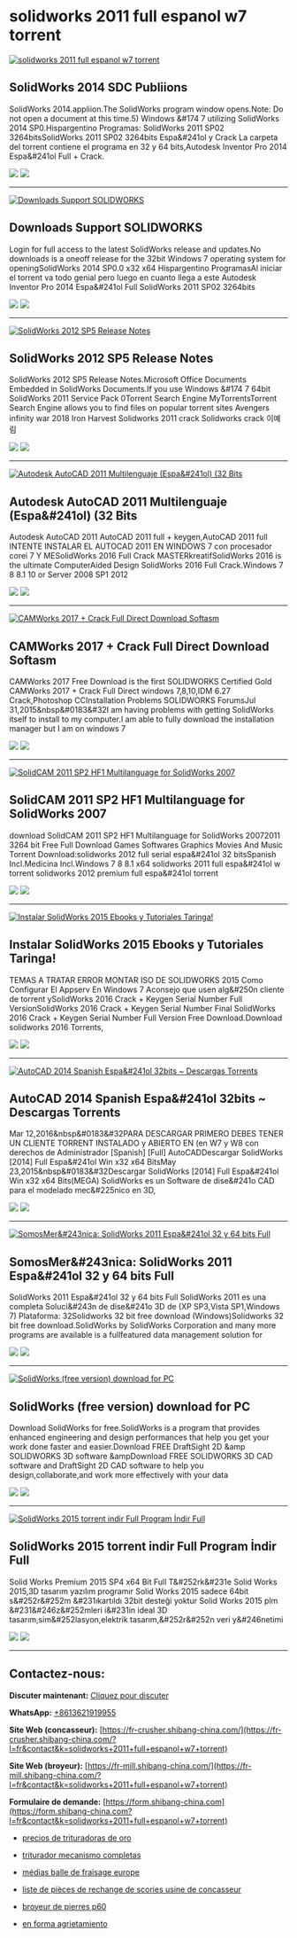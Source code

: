 # solidworks 2011 full espanol w7 torrent

<a href="https://swt.shibang-china.com/?l=fr&img&k=solidworks+2011+full+espanol+w7+torrent" target="_blank">![solidworks 2011 full espanol w7 torrent](http://static.shibang-china.com/all-800x300/1239.jpg)</a>

## SolidWorks 2014 SDC Publiions
SolidWorks 2014.appliion.The SolidWorks program window opens.Note: Do not open a document at this time.5) Windows &#174 7 utilizing SolidWorks 2014 SP0.Hispargentino Programas: SolidWorks 2011 SP02 3264bitsSolidWorks 2011 SP02 3264bits Espa&#241ol y Crack La carpeta del torrent contiene el programa en 32 y 64 bits,Autodesk Inventor Pro 2014 Espa&#241ol Full + Crack.


<a href="https://whatsapp.shibangsoft.com/WhatsApp.php" target="_blank" title="WhatsApp">![](http://static.shibang-china.com/icon/whatsapp.png)</a> <a href="https://swt.shibang-china.com/?l=fr&icon&k=solidworks+2011+full+espanol+w7+torrent" target="_blank">![](http://static.shibang-china.com/icon/chat-fr.png)</a>

---

<a href="https://swt.shibang-china.com/?l=fr&img&k=solidworks+2011+full+espanol+w7+torrent" target="_blank">![Downloads Support SOLIDWORKS](http://static.shibang-china.com/all-800x300/660.jpg)</a>

## Downloads Support SOLIDWORKS
Login for full access to the latest SolidWorks release and updates.No downloads is a oneoff release for the 32bit Windows 7 operating system for openingSolidWorks 2014 SP0.0 x32 x64 Hispargentino ProgramasAl iniciar el torrent va todo genial pero luego en cuanto llega a este Autodesk Inventor Pro 2014 Espa&#241ol Full SolidWorks 2011 SP02 3264bits


<a href="https://whatsapp.shibangsoft.com/WhatsApp.php" target="_blank" title="WhatsApp">![](http://static.shibang-china.com/icon/whatsapp.png)</a> <a href="https://swt.shibang-china.com/?l=fr&icon&k=solidworks+2011+full+espanol+w7+torrent" target="_blank">![](http://static.shibang-china.com/icon/chat-fr.png)</a>

---

<a href="https://swt.shibang-china.com/?l=fr&img&k=solidworks+2011+full+espanol+w7+torrent" target="_blank">![SolidWorks 2012 SP5 Release Notes](http://static.shibang-china.com/all-800x300/985.jpg)</a>

## SolidWorks 2012 SP5 Release Notes
SolidWorks 2012 SP5 Release Notes.Microsoft Office Documents Embedded in SolidWorks Documents.If you use Windows &#174 7 64bit SolidWorks 2011 Service Pack 0Torrent Search Engine MyTorrentsTorrent Search Engine allows you to find files on popular torrent sites Avengers infinity war 2018 Iron Harvest Solidworks 2011 crack Solidworks crack 이예림


<a href="https://whatsapp.shibangsoft.com/WhatsApp.php" target="_blank" title="WhatsApp">![](http://static.shibang-china.com/icon/whatsapp.png)</a> <a href="https://swt.shibang-china.com/?l=fr&icon&k=solidworks+2011+full+espanol+w7+torrent" target="_blank">![](http://static.shibang-china.com/icon/chat-fr.png)</a>

---

<a href="https://swt.shibang-china.com/?l=fr&img&k=solidworks+2011+full+espanol+w7+torrent" target="_blank">![Autodesk AutoCAD 2011 Multilenguaje (Espa&#241ol) (32 Bits](http://static.shibang-china.com/all-800x300/1199.jpg)</a>

## Autodesk AutoCAD 2011 Multilenguaje (Espa&#241ol) (32 Bits
Autodesk AutoCAD 2011 AutoCAD 2011 full + keygen,AutoCAD 2011 full INTENTE INSTALAR EL AUTOCAD 2011 EN WINDOWS 7 con procesador corei 7 Y MESolidWorks 2016 Full Crack MASTERkreatifSolidWorks 2016 is the ultimate ComputerAided Design SolidWorks 2016 Full Crack.Windows 7 8 8.1 10 or Server 2008 SP1 2012


<a href="https://whatsapp.shibangsoft.com/WhatsApp.php" target="_blank" title="WhatsApp">![](http://static.shibang-china.com/icon/whatsapp.png)</a> <a href="https://swt.shibang-china.com/?l=fr&icon&k=solidworks+2011+full+espanol+w7+torrent" target="_blank">![](http://static.shibang-china.com/icon/chat-fr.png)</a>

---

<a href="https://swt.shibang-china.com/?l=fr&img&k=solidworks+2011+full+espanol+w7+torrent" target="_blank">![CAMWorks 2017 + Crack Full Direct Download Softasm](http://static.shibang-china.com/all-800x300/864.jpg)</a>

## CAMWorks 2017 + Crack Full Direct Download Softasm
CAMWorks 2017 Free Download is the first SOLIDWORKS Certified Gold CAMWorks 2017 + Crack Full Direct windows 7,8,10,IDM 6.27 Crack,Photoshop CCInstallation Problems SOLIDWORKS ForumsJul 31,2015&nbsp&#0183&#32I am having problems with getting SolidWorks itself to install to my computer.I am able to fully download the installation manager but I am on windows 7


<a href="https://whatsapp.shibangsoft.com/WhatsApp.php" target="_blank" title="WhatsApp">![](http://static.shibang-china.com/icon/whatsapp.png)</a> <a href="https://swt.shibang-china.com/?l=fr&icon&k=solidworks+2011+full+espanol+w7+torrent" target="_blank">![](http://static.shibang-china.com/icon/chat-fr.png)</a>

---

<a href="https://swt.shibang-china.com/?l=fr&img&k=solidworks+2011+full+espanol+w7+torrent" target="_blank">![SolidCAM 2011 SP2 HF1 Multilanguage for SolidWorks 2007](http://static.shibang-china.com/all-800x300/1509.jpg)</a>

## SolidCAM 2011 SP2 HF1 Multilanguage for SolidWorks 2007
download SolidCAM 2011 SP2 HF1 Multilanguage for SolidWorks 20072011 3264 bit Free Full Download Games Softwares Graphics Movies And Music Torrent Download:solidworks 2012 full serial espa&#241ol 32 bitsSpanish Incl.Medicina Incl.Windows 7 8 8.1 x64 solidworks 2011 full espa&#241ol w torrent solidworks 2012 premium full espa&#241ol torrent


<a href="https://whatsapp.shibangsoft.com/WhatsApp.php" target="_blank" title="WhatsApp">![](http://static.shibang-china.com/icon/whatsapp.png)</a> <a href="https://swt.shibang-china.com/?l=fr&icon&k=solidworks+2011+full+espanol+w7+torrent" target="_blank">![](http://static.shibang-china.com/icon/chat-fr.png)</a>

---

<a href="https://swt.shibang-china.com/?l=fr&img&k=solidworks+2011+full+espanol+w7+torrent" target="_blank">![Instalar SolidWorks 2015 Ebooks y Tutoriales Taringa!](http://static.shibang-china.com/all-800x300/319.jpg)</a>

## Instalar SolidWorks 2015 Ebooks y Tutoriales Taringa!
TEMAS A TRATAR ERROR MONTAR ISO DE SOLIDWORKS 2015 Como Configurar El Appserv En Windows 7 Aconsejo que usen alg&#250n cliente de torrent ySolidWorks 2016 Crack + Keygen Serial Number Full VersionSolidWorks 2016 Crack + Keygen Serial Number Final SolidWorks 2016 Crack + Keygen Serial Number Full Version Free Download.Download solidworks 2016 Torrents,


<a href="https://whatsapp.shibangsoft.com/WhatsApp.php" target="_blank" title="WhatsApp">![](http://static.shibang-china.com/icon/whatsapp.png)</a> <a href="https://swt.shibang-china.com/?l=fr&icon&k=solidworks+2011+full+espanol+w7+torrent" target="_blank">![](http://static.shibang-china.com/icon/chat-fr.png)</a>

---

<a href="https://swt.shibang-china.com/?l=fr&img&k=solidworks+2011+full+espanol+w7+torrent" target="_blank">![AutoCAD 2014 Spanish Espa&#241ol 32bits ~ Descargas Torrents](http://static.shibang-china.com/all-800x300/778.jpg)</a>

## AutoCAD 2014 Spanish Espa&#241ol 32bits ~ Descargas Torrents
Mar 12,2016&nbsp&#0183&#32PARA DESCARGAR PRIMERO DEBES TENER UN CLIENTE TORRENT INSTALADO y ABIERTO EN (en W7 y W8 con derechos de Administrador [Spanish] [Full] AutoCADDescargar SolidWorks [2014] Full Espa&#241ol Win x32 x64 BitsMay 23,2015&nbsp&#0183&#32Descargar SolidWorks [2014] Full Espa&#241ol Win x32 x64 Bits(MEGA) SolidWorks es un Software de dise&#241o CAD para el modelado mec&#225nico en 3D,


<a href="https://whatsapp.shibangsoft.com/WhatsApp.php" target="_blank" title="WhatsApp">![](http://static.shibang-china.com/icon/whatsapp.png)</a> <a href="https://swt.shibang-china.com/?l=fr&icon&k=solidworks+2011+full+espanol+w7+torrent" target="_blank">![](http://static.shibang-china.com/icon/chat-fr.png)</a>

---

<a href="https://swt.shibang-china.com/?l=fr&img&k=solidworks+2011+full+espanol+w7+torrent" target="_blank">![SomosMer&#243nica: SolidWorks 2011 Espa&#241ol 32 y 64 bits Full](http://static.shibang-china.com/all-800x300/1310.jpg)</a>

## SomosMer&#243nica: SolidWorks 2011 Espa&#241ol 32 y 64 bits Full
SolidWorks 2011 Espa&#241ol 32 y 64 bits Full SolidWorks 2011 es una completa Soluci&#243n de dise&#241o 3D de (XP SP3,Vista SP1,Windows 7) Plataforma: 32Solidworks 32 bit free download (Windows)Solidworks 32 bit free download.SolidWorks by SolidWorks Corporation and many more programs are available is a fullfeatured data management solution for


<a href="https://whatsapp.shibangsoft.com/WhatsApp.php" target="_blank" title="WhatsApp">![](http://static.shibang-china.com/icon/whatsapp.png)</a> <a href="https://swt.shibang-china.com/?l=fr&icon&k=solidworks+2011+full+espanol+w7+torrent" target="_blank">![](http://static.shibang-china.com/icon/chat-fr.png)</a>

---

<a href="https://swt.shibang-china.com/?l=fr&img&k=solidworks+2011+full+espanol+w7+torrent" target="_blank">![SolidWorks (free version) download for PC](http://static.shibang-china.com/all-800x300/1009.jpg)</a>

## SolidWorks (free version) download for PC
Download SolidWorks for free.SolidWorks is a program that provides enhanced engineering and design performances that help you get your work done faster and easier.Download FREE DraftSight 2D &amp SOLIDWORKS 3D software &ampDownload FREE SOLIDWORKS 3D CAD software and DraftSight 2D CAD software to help you design,collaborate,and work more effectively with your data


<a href="https://whatsapp.shibangsoft.com/WhatsApp.php" target="_blank" title="WhatsApp">![](http://static.shibang-china.com/icon/whatsapp.png)</a> <a href="https://swt.shibang-china.com/?l=fr&icon&k=solidworks+2011+full+espanol+w7+torrent" target="_blank">![](http://static.shibang-china.com/icon/chat-fr.png)</a>

---

<a href="https://swt.shibang-china.com/?l=fr&img&k=solidworks+2011+full+espanol+w7+torrent" target="_blank">![SolidWorks 2015 torrent indir Full Program İndir Full](http://static.shibang-china.com/all-800x300/603.jpg)</a>

## SolidWorks 2015 torrent indir Full Program İndir Full
Solid Works Premium 2015 SP4 x64 Bit Full T&#252rk&#231e Solid Works 2015,3D tasarım yazılım programır Solid Works 2015 sadece 64bit s&#252r&#252m &#231ıkartıldı 32bit desteği yoktur Solid Works 2015 plm &#231&#246z&#252mleri i&#231in ideal 3D tasarım,sim&#252lasyon,elektrik tasarım,&#252r&#252n veri y&#246netimi

<a href="https://whatsapp.shibangsoft.com/WhatsApp.php" target="_blank" title="WhatsApp">![](http://static.shibang-china.com/icon/whatsapp.png)</a> <a href="https://swt.shibang-china.com/?l=fr&icon&k=solidworks+2011+full+espanol+w7+torrent" target="_blank">![](http://static.shibang-china.com/icon/chat-fr.png)</a>

---
## Contactez-nous:

**Discuter maintenant:** [Cliquez pour discuter](https://swt.shibang-china.com?l=fr&contact&k=solidworks+2011+full+espanol+w7+torrent)

**WhatsApp:**  [+8613621919955](https://whatsapp.shibangsoft.com/WhatsApp.php)

**Site Web (concasseur):** [https://fr-crusher.shibang-china.com/](https://fr-crusher.shibang-china.com/?l=fr&contact&k=solidworks+2011+full+espanol+w7+torrent)

**Site Web (broyeur):** [https://fr-mill.shibang-china.com/](https://fr-mill.shibang-china.com/?l=fr&contact&k=solidworks+2011+full+espanol+w7+torrent)

**Formulaire de demande:** [https://form.shibang-china.com](https://form.shibang-china.com?l=fr&contact&k=solidworks+2011+full+espanol+w7+torrent)

* [precios de trituradoras de oro](../62/precios%20de%20trituradoras%20de%20oro.md)

* [triturador mecanismo completas](../64/triturador%20mecanismo%20completas.md)

* [médias balle de fraisage europe](../65/m%C3%A9dias%20balle%20de%20fraisage%20europe.md)

* [liste de pièces de rechange de scories usine de concasseur](../61/liste%20de%20pi%C3%A8ces%20de%20rechange%20de%20scories%20usine%20de%20concasseur.md)

* [broyeur de pierres p60](../61/broyeur%20de%20pierres%20p60.md)

* [en forma agrietamiento](../64/en%20forma%20agrietamiento.md)